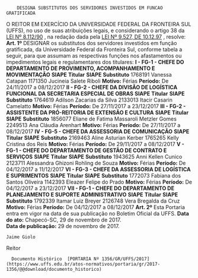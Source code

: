         DESIGNA SUBSTITUTOS DOS SERVIDORES INVESTIDOS EM FUNCAO GRATIFICADA  

 O REITOR EM EXERCÍCIO DA UNIVERSIDADE FEDERAL DA FRONTEIRA SUL (UFFS), no uso de suas atribuições legais, e considerando o artigo 38 da [LEI Nº 8.112/90](http://www.planalto.gov.br/ccivil_03/leis/l8112cons.htm)  , na redação dada pela [LEI Nº 9.527, DE 10.12.97](http://www.planalto.gov.br/ccivil_03/leis/l9527.htm)  , resolve:   **Art. 1º** DESIGNAR os substitutos dos servidores investidos em função gratificada, da Universidade Federal da Fronteira Sul, conforme tabela a seguir, para que assumam as respectivas funções nos afastamentos ou impedimentos legais e regulamentares dos titulares: **I - FG-1 - CHEFE DO DEPARTAMENTO DE PROVIMENTO, ACOMPANHAMENTO E MOVIMENTAÇÃO**      **SIAPE**    **Titular**    **SIAPE**    **Substituto**      1768191   Vanessa Catapan   1171350   Jucineia Salete Riboli     **Motivo:**    Férias   **Período:**    De 24/11/2017 a 08/12/2017       **II - FG-2 - CHEFE DA DIVISÃO DE LOGÍSTICA FUNCIONAL DA SECRETARIA ESPECIAL DE OBRAS**      **SIAPE**    **Titular**    **SIAPE**    **Substituto**      1764619   Adilson Zacarias da Silva   2133013   Itacir Casarin Camelatto     **Motivo:**    Férias   **Período:**    De 27/11/2017 a 23/12/2017       **III - FG-2 - ASSISTENTE DA PRÓ-REITORIA DE EXTENSÃO E CULTURA**      **SIAPE**    **Titular**    **SIAPE**    **Substituto**      1856077   Eliane de Fatima Massaroli Metzler Gomes   2249513   Ana Cláudia Arenhart     **Motivo:**    Férias   **Período:**    De 27/11/2017 a 08/12/2017       **IV - FG-5 - CHEFE DA ASSESSORIA DE COMUNICAÇÃO**      **SIAPE**    **Titular**    **SIAPE**    **Substituto**      2169463   Aline Asturian Kerber   1765265   Kelly Cristina dos Reis     **Motivo:**    Férias   **Período:**    De 29/11/2017 a 08/12/2017       **V - FG-1 - CHEFE DO DEPARTAMENTO DE GESTÃO DE CONTRATO E SERVIÇOS**      **SIAPE**    **Titular**    **SIAPE**    **Substituto**      1943625   Anni Kellen Cunico   2123711   Alessandra Ghizoni Rohling de Souza     **Motivo:**    Férias   **Período:**    De 04/12/2017 a 11/12/2017       **VI - FG-3 - CHEFE DA ASSESSORIA DE LOGÍSTICA E SUPRIMENTOS**      **SIAPE**    **Titular**    **SIAPE**    **Substituto**      1772073   Fabiana dos Santos Oliveira   1142393   Eleazer Felipe do Prado     **Motivo:**    Férias   **Período:**    De 04/12/2017 a 23/12/2017       **VII - FG-1 - CHEFE DO DEPARTAMENTO DE PLANEJAMENTO E SUPORTE ADMINISTRATIVO**      **SIAPE**    **Titular**    **SIAPE**    **Substituto**      1792339   Itamar Luiz Breyer   2126748   Vera Bregalda da Cruz     **Motivo:**    Férias   **Período:**    De 04/12/2017 a 08/12/2017       **Art. 2º** Esta Portaria entra em vigor na data de sua publicação no Boletim Oficial da UFFS.      **Data do ato:** Chapecó-SC, 29 de novembro de 2017.   
 **Data de publicação:**  29 de novembro de 2017. 

    Jaime Giolo   
 Reitor 

      Documento Histórico  [PORTARIA Nº 1356/GR/UFFS/2017](https://www.uffs.edu.br/atos-normativos/portaria/gr/2017-1356/@@download/documento_historico)     
      